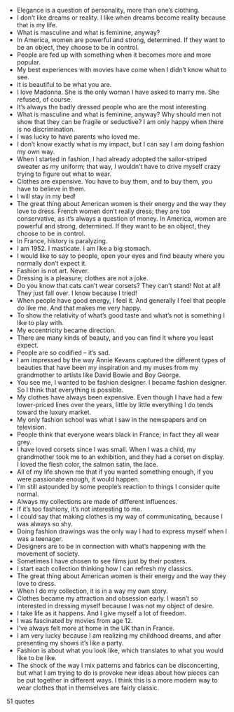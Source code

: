  - Elegance is a question of personality, more than one’s clothing.
 - I don’t like dreams or reality. I like when dreams become reality because that is my life.
 - What is masculine and what is feminine, anyway?
 - In America, women are powerful and strong, determined. If they want to be an object, they choose to be in control.
 - People are fed up with something when it becomes more and more popular.
 - My best experiences with movies have come when I didn’t know what to see.
 - It is beautiful to be what you are.
 - I love Madonna. She is the only woman I have asked to marry me. She refused, of course.
 - It’s always the badly dressed people who are the most interesting.
 - What is masculine and what is feminine, anyway? Why should men not show that they can be fragile or seductive? I am only happy when there is no discrimination.
 - I was lucky to have parents who loved me.
 - I don’t know exactly what is my impact, but I can say I am doing fashion my own way.
 - When I started in fashion, I had already adopted the sailor-striped sweater as my uniform; that way, I wouldn’t have to drive myself crazy trying to figure out what to wear.
 - Clothes are expensive. You have to buy them, and to buy them, you have to believe in them.
 - I will stay in my bed!
 - The great thing about American women is their energy and the way they love to dress. French women don’t really dress; they are too conservative, as it’s always a question of money. In America, women are powerful and strong, determined. If they want to be an object, they choose to be in control.
 - In France, history is paralyzing.
 - I am 1952. I masticate. I am like a big stomach.
 - I would like to say to people, open your eyes and find beauty where you normally don’t expect it.
 - Fashion is not art. Never.
 - Dressing is a pleasure; clothes are not a joke.
 - Do you know that cats can’t wear corsets? They can’t stand! Not at all! They just fall over. I know because I tried!
 - When people have good energy, I feel it. And generally I feel that people do like me. And that makes me very happy.
 - To show the relativity of what’s good taste and what’s not is something I like to play with.
 - My eccentricity became direction.
 - There are many kinds of beauty, and you can find it where you least expect.
 - People are so codified – it’s sad.
 - I am impressed by the way Annie Kevans captured the different types of beauties that have been my inspiration and my muses from my grandmother to artists like David Bowie and Boy George.
 - You see me, I wanted to be fashion designer. I became fashion designer. So I think that everything is possible.
 - My clothes have always been expensive. Even though I have had a few lower-priced lines over the years, little by little everything I do tends toward the luxury market.
 - My only fashion school was what I saw in the newspapers and on television.
 - People think that everyone wears black in France; in fact they all wear grey.
 - I have loved corsets since I was small. When I was a child, my grandmother took me to an exhibition, and they had a corset on display. I loved the flesh color, the salmon satin, the lace.
 - All of my life shown me that if you wanted something enough, if you were passionate enough, it would happen.
 - I’m still astounded by some people’s reaction to things I consider quite normal.
 - Always my collections are made of different influences.
 - If it’s too fashiony, it’s not interesting to me.
 - I could say that making clothes is my way of communicating, because I was always so shy.
 - Doing fashion drawings was the only way I had to express myself when I was a teenager.
 - Designers are to be in connection with what’s happening with the movement of society.
 - Sometimes I have chosen to see films just by their posters.
 - I start each collection thinking how I can refresh my classics.
 - The great thing about American women is their energy and the way they love to dress.
 - When I do my collection, it is in a way my own story.
 - Clothes became my attraction and obsession early. I wasn’t so interested in dressing myself because I was not my object of desire.
 - I take life as it happens. And I give myself a lot of freedom.
 - I was fascinated by movies from age 12.
 - I’ve always felt more at home in the UK than in France.
 - I am very lucky because I am realizing my childhood dreams, and after presenting my shows it’s like a party.
 - Fashion is about what you look like, which translates to what you would like to be like.
 - The shock of the way I mix patterns and fabrics can be disconcerting, but what I am trying to do is provoke new ideas about how pieces can be put together in different ways. I think this is a more modern way to wear clothes that in themselves are fairly classic.

51 quotes